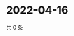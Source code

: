 # 2022-04-16

共 0 条

<!-- BEGIN WEIBO -->
<!-- 最后更新时间 Sat Apr 16 2022 02:02:19 GMT+0800 (China Standard Time) -->

<!-- END WEIBO -->
